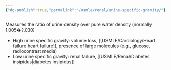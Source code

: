 ```yaml
---
{"dg-publish":true,"permalink":"/usmle/renal/urine-specific-gravity/"}
---
```


Measures the ratio of urine density over pure water density (normally 1.005�?.030) 
- High urine specific gravity: volume loss, [[USMLE/Cardiology/Heart failure\|heart failure]], presence of large molecules (e.g., glucose, radiocontrast media) 
- Low urine specific gravity: renal failure, [[USMLE/Renal/Diabetes insipidus\|diabetes insipidus]]

